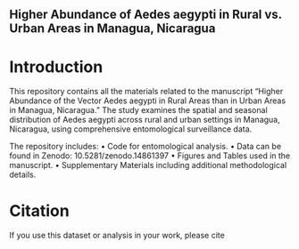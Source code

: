 ## Higher Abundance of Aedes aegypti in Rural vs. Urban Areas in Managua, Nicaragua

# Introduction

This repository contains all the materials related to the manuscript “Higher Abundance of the Vector Aedes aegypti in Rural Areas than in Urban Areas in Managua, Nicaragua.” The study examines the spatial and seasonal distribution of Aedes aegypti across rural and urban settings in Managua, Nicaragua, using comprehensive entomological surveillance data.

The repository includes:
	•	Code for entomological analysis.
 	•	Data can be found in Zenodo: 10.5281/zenodo.14861397
	•	Figures and Tables used in the manuscript.
	•	Supplementary Materials including additional methodological details.

# Citation

If you use this dataset or analysis in your work, please cite
